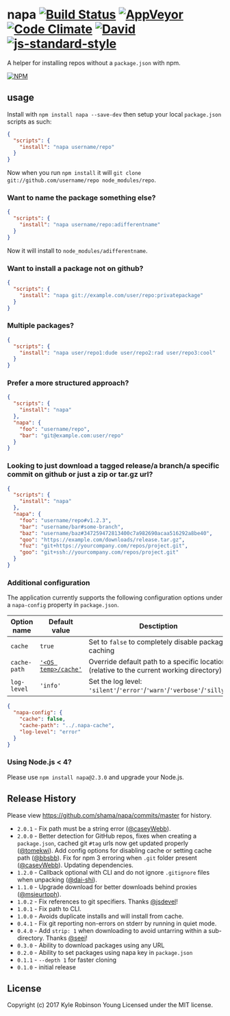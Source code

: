 # napa [![Build Status](http://img.shields.io/travis/shama/napa.svg?label=Travis%20CI%20build)](https://travis-ci.org/shama/napa) [![AppVeyor](https://img.shields.io/appveyor/ci/shama/napa.svg?label=AppVeyor%20build)](https://ci.appveyor.com/project/shama/napa/branch/master) [![Code Climate](https://img.shields.io/codeclimate/coverage/github/shama/napa.svg)](https://codeclimate.com/github/shama/napa) [![David](https://img.shields.io/david/shama/napa.svg)](https://david-dm.org/shama/napa) [![js-standard-style](https://img.shields.io/badge/code%20style-standard-brightgreen.svg?style=flat)](http://standardjs.com/)

A helper for installing repos without a `package.json` with npm.

[![NPM](https://nodei.co/npm/napa.png?downloads=true)](https://nodei.co/npm/napa/)

## usage

Install with `npm install napa --save-dev` then setup your local `package.json` scripts as such:

```json
{
  "scripts": {
    "install": "napa username/repo"
  }
}
```

Now when you run `npm install` it will `git clone git://github.com/username/repo node_modules/repo`.

### Want to name the package something else?

```json
{
  "scripts": {
    "install": "napa username/repo:adifferentname"
  }
}
```

Now it will install to `node_modules/adifferentname`.

### Want to install a package not on github?

```json
{
  "scripts": {
    "install": "napa git://example.com/user/repo:privatepackage"
  }
}
```

### Multiple packages?

```json
{
  "scripts": {
    "install": "napa user/repo1:dude user/repo2:rad user/repo3:cool"
  }
}
```

### Prefer a more structured approach?

```json
{
  "scripts": {
    "install": "napa"
  },
  "napa": {
    "foo": "username/repo",
    "bar": "git@example.com:user/repo"
  }
}
```

### Looking to just download a tagged release/a branch/a specific commit on github or just a zip or tar.gz url?

```json
{
  "scripts": {
    "install": "napa"
  },
  "napa": {
    "foo": "username/repo#v1.2.3",
    "bar": "username/bar#some-branch",
    "baz": "username/baz#347259472813400c7a982690acaa516292a8be40",
    "qoo": "https://example.com/downloads/release.tar.gz",
    "fuz": "git+https://yourcompany.com/repos/project.git",
    "goo": "git+ssh://yourcompany.com/repos/project.git"
  }
}
```

### Additional configuration

The application currently supports the following configuration options under a `napa-config` property in `package.json`.

Option name | Default value | Desctiption
---|---|---
`cache` | `true` | Set to `false` to completely disable package caching
`cache-path` | [`'<OS temp>/cache'`](https://github.com/shama/napa/blob/master/lib/pkg.js#L8) | Override default path to a specific location<br>(relative to the current working directory)
`log-level` | `'info'`  | Set the log level: `'silent'`/`'error'`/`'warn'`/`'verbose'`/`'silly'`

```json
{
  "napa-config": {
    "cache": false,
    "cache-path": "../.napa-cache",
    "log-level": "error"
  }
}
```

### Using Node.js < 4?
Please use `npm install napa@2.3.0` and upgrade your Node.js.

## Release History

Please view https://github.com/shama/napa/commits/master for history.

* `2.0.1` - Fix path must be a string error ([@caseyWebb](//github.com/caseyWebb)).
* `2.0.0` - Better detection for GitHub repos, fixes when creating a `package.json`, cached git `#tag` urls now get updated properly ([@tomekwi](//github.com/tomekwi)). Add config options for disabling cache or setting cache path ([@bbsbb](//github.com/bbsbb)). Fix for npm 3 erroring when `.git` folder present ([@caseyWebb](//github.com/caseyWebb)). Updating dependencies.
* `1.2.0` - Callback optional with CLI and do not ignore `.gitignore` files when unpacking ([@dai-shi](//github.com/dai-shi)).
* `1.1.0` - Upgrade download for better downloads behind proxies ([@msieurtoph](//github.com/msieurtoph)).
* `1.0.2` - Fix references to git specifiers. Thanks [@jsdevel](//github.com/jsdevel)!
* `1.0.1` - Fix path to CLI.
* `1.0.0` - Avoids duplicate installs and will install from cache.
* `0.4.1` - Fix git reporting non-errors on stderr by running in quiet mode.
* `0.4.0` - Add `strip: 1` when downloading to avoid untarring within a sub-directory. Thanks [@seei](//github.com/seei)!
* `0.3.0` - Ability to download packages using any URL
* `0.2.0` - Ability to set packages using napa key in `package.json`
* `0.1.1` - `--depth 1` for faster cloning
* `0.1.0` - initial release

## License
Copyright (c) 2017 Kyle Robinson Young
Licensed under the MIT license.
